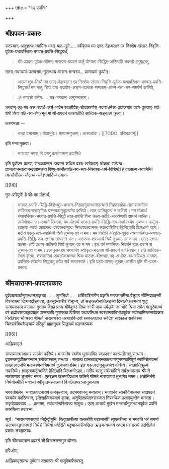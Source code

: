 +++
title = "१२ प्रपत्तिः"

+++
## श्रीप्रपदन-प्रकारः 

सदस्यान्-अनुज्ञाप्य स्वामिनः भवत्-पाद-मूले..... स्वीकृत्य मम एतद्-देहावसान एव निश्शेष-संसार-निवृत्ति-पूर्वक-यथावस्थित-भगवत्-प्रपत्ति-सिद्ध्यर्थं, 

> श्री-प्रपदन-पूर्वक-श्रीमन्-नारायण-प्रपदनं कर्तुं योग्यता-सिद्धिर्-अस्त्विति भवन्तो ऽनुगृह्णन्तु, 

ततस्-स्वाचार्य-परम्पराम्-नुसन्धाय आसन-मन्त्रस्य... प्राणायामं कुर्यात्। 

> अस्यां शुभ-तिथौ मम एतद्-देहावसान एव निश्शेष-संसार-निवृत्ति-पूर्वक-यथावस्थित-भगवत्-प्रपत्ति-सिद्ध्यर्थं मम मातुः श्रियः पाद-पद्मयोर्-अङ्ग-पञ्चक-सम्पन्नम्-आत्म-रक्षा-भर-समर्पणं करिष्ये, 

> ॐ भगवतो बलेन..... तद्-भगवान्-अनुमन्यताम्। 

भगवान्-एव-स्व-दत्त-स्वार्ध-कर्तृ-भावेन स्वकीयैश्-चोपकरणैस्-स्वाराधनैक-प्रयोजनाय परम-पुरुषस्-सर्व-शेषी श्रियः पति-स्व-शेष-भूतं मां श्री-प्रपदनं कारयतीति सात्विक-सङ्कल्पं कृत्वा। 

करणमन्राः --

> चन्द्रां प्रभासाम्। योवाभूतेः। मामात्मगुप्ताम्। तत्सत्वोवा। 
[[TODO: परिष्कार्यम्]]

इति मन्त्रानुक्त्वा।

> नारायण नमस्-ते ऽस्तु करुणात्मन् दयानिधे

इति पूर्वोक्त-प्रातस्-सन्ध्यावन्दन-जपान्त कथित पञ्च-श्लोकांश्-चोक्त्वा सत्यत्व-ज्ञानत्वानन्तत्वानन्दत्वामलत्व विष्णु-पत्नीत्वाति-स्व-रूप-निरूपक-धर्म-विशिष्टे! हे वात्सल्य-स्वामिनि! त्वत्सौशील्य-सौलभ्य-सर्वज्ञत्वादि-कल्याण- 

[[94]]

गुण-परिपूर्णे! हे श्रीः मम मोक्षार्थं, 

> भगवत्-प्रपत्ति-सिद्धि-विरोध्युग्र-भगवन्-निग्रहानुसन्धानादत्यन्तं निहतश्शोक-सागरमग्नोत्यं ताकिञ्चनश्चाहमितः परन्त्वदानुकूल्यमेव करिष्ये। त्वत्-प्रातिकूल्यं न करिष्ये। मम मोक्षार्थं यथावस्थित-भगवत्-प्रपत्ति-सिद्धौ त्वत्-प्रपत्तिं विना कल्प-कोटि-सहस्रेणापि साधनं नास्ति। त्वमेवोपायान्तर-स्थाने स्थित्वा, मम मोक्षार्थं भगवत्-प्रपत्ति-सिद्धि-रूप-रक्षां त्वमेव कुरुष्व। कर्तृत्व-ज्ञातृत्व-स्वयं-प्रकाशत्व-प्रत्यक्त्वाणुत्व-निरवयवत्वानन्द-रूपत्वादिभिर् देहेन्द्रियादि विलक्षणो ऽहम्। मदीयं वस्तु-सर्व-स्वामिन्यै श्रियै तुभ्यम्-एव न मम। मम विरोधि-निवृत्ति-पूर्वक-यथावस्थित-भगवत्-प्रपत्ति-सिद्धि-रूप-रक्षाया उत्पादन भरः। अशरण्य-शरण्यायै श्रियै तुभ्यम्-एव न मम। एतद्-रक्षण-फलम्-अपि प्रधान-फलिन्यै श्रियै तुभ्यम्-एव न मम। इतः परं ममानिष्ट-निवर्तने इष्ट-प्रदाने च तुभ्यम्-एव न मम। इत्यनुसन्धाय भगवानेव स्वीकृत-भरतया श्री-प्रपदनं कारितवान्। इति सात्विक-त्यागं कृत्वा, शरणागतम्-अवलोकयन्त्या श्रियः कटाक्ष-वीक्षणात् मद्-अभीष्ट-यथावस्थित-भगवत्-प्रपत्तिश-शीघ्रमेव सिद्ध्यतु तयैव सर्वं सम्पत्स्यते। इति प्रहर्ष-वशस्-सुखम्-आसीत इति श्री-प्रदन-प्रकारः 

## श्रीमन्नारायण-प्रपदनप्रकारः 

पूर्ववदाचार्यानुसन्धानङ्कृत्वा ...... शुभतिथौ ..... अर्चिरादिमार्गेण प्रकृति मण्डलमतीत्य वैकुण्ठ सीम्निप्रवहन्तीं  विरजाख्यां दिव्यनदीङ्गत्वा, तत्रसूक्ष्मशरीरं विसृज्य, तां सङ्कल्पेनातिलङ्घ्य दिव्यलोकङ्गत्वा शुद्ध सत्वमयपरम कल्याण गुणमय विग्रहं प्राप्य श्रीवैकुण्ठ दिव्य नगरीं प्राप्य पर्यङ्के नागभोगे श्रिया समेतं वासुदेवाख्यं वरं ब्रह्मोवसम्पद्याऽपहत पाप्मत्वादि गुणाष्टक विशिष्ट यथावस्थित स्वस्वरूपाविर्भावपूर्वकं सर्वस्वामिनस्सर्वप्रकार निरतिशय भोग्यस्य श्रीमतो नारायणस्य चरणारविन्दयो स्स्वरूपप्राप्त सर्वदेश सर्वकाल सर्वावस्था चितसर्वविधकैङ्कर्य परिपूर्ण ब्रह्मानुभव सिद्ध्यर्थ मङ्गवञ्चक 

[[96]]

आह्निकामृतं 

सम्पन्नमात्मरक्षाभर समर्पणं करिष्ये। भगवानेव स्वशेष भूतम्मामिदं स्वप्रपदनं कारयतीत्यनु सन्धाय। द्वयमन्त्रम्पूर्वोक्तमन्त्रान् श्लोकांश्चानु सन्धाय। सत्यत्व ज्ञानत्वाद्यनन्तकल्याणगुणगणपरिपूर्ण स्वामिन्नेतावन्तं कालं त्वदनभि मताचरणेनाभिमतार्थ षुलब्धवानस्मि। इतः परन्त्वदानुकूल्यमेव करिष्ये। त्वत्प्रातिकूल्यं नकरिष्ये। ज्ञातृत्वकर्तृत्वादिदे हेन्द्रियादि विलक्षणोऽहम्। मदीयं वस्तु सर्वस्वामिने सर्वरक्षाकराय श्रीमते नारायणाय तुभ्यमेव नमम। एतद्रक्षण फलमपिप्रधान फलिने श्रीमते नारायणाय तुभ्यमेव नमम। अतोनिर्भरो निर्भयोस्मीति भगवन्तं स्वीकृतभरमात्मानं विगलितभरञ्चानुसन्धाय 

भगवतोबलेन, भगवत्प्रपदनाख्यं कर्मकृतवान्, तद्भगवाननु मन्यताम्। भगवानेव स्वकीयेनात्मना स्वप्रपदनं स्वयमेव कारितवान्, इतिसात्विकत्यागं कृत्वा, अनुष्ठितप्रपदनसञ्जात निरवधिक प्रसादयुक्तेन भगवता। सकृदेवप्रपन्नाय......व्रतम्मम, सर्वधर्मान्परित्यज्य माशुचः। एवम् आचार्य मुखेन मन्त्रार्थानुसन्धानपूर्वकं प्रपत्तिं कारयित्वा तदारभ्य. 

सूत्रं : “नारायणपरायणो निर्द्वन्द्वोमुनि' रित्युक्तरीत्या यत्करोषि यदश्नासी” त्युक्तरीत्या च भगवति भरं समर्प्य सदाभगवद्ध्यानपरो निर्भरो निर्भयो भवेदिति भट्टभास्करीयखिल ऋङ्मन्त्रभाष्ये अष्टम प्रश्नारम्भे प्रदर्शितोयं प्रकारः तत्रद्रष्टव्यः 

इति श्रीमन्नारायण प्रपदनं 
श्री विखनससगुरुभ्योनमः 

हरिःओम् 

आह्निकामृतग्रन्थ पूर्वभाग स्समाप्तः 
श्री वासुदेवार्पणमस्तु